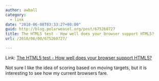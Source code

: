 ```yaml
---
author: awball
category:
  - link
date: "2010-06-08T03:33:27+00:00"
guid: http://blog.polarweasel.org/post/675260727
title: The HTML5 test - How well does your browser support HTML5?
url: /2010/06/08/675260727/

---
```

Link: [The HTML5 test - How well does your browser support HTML5?](http://beta.html5test.com/)

Not sure I like the idea of scoring based on moving targets, but it is interesting to see how my current browsers fare.

